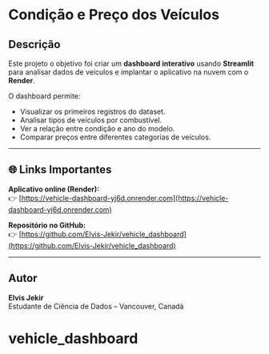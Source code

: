 # Condição e Preço dos Veículos

## Descrição
Este projeto o objetivo foi criar um **dashboard interativo** usando **Streamlit** para analisar dados de veículos e implantar o aplicativo na nuvem com o **Render**.

O dashboard permite:
- Visualizar os primeiros registros do dataset.
- Analisar tipos de veículos por combustível.
- Ver a relação entre condição e ano do modelo.
- Comparar preços entre diferentes categorias de veículos.

---

## 🌐 Links Importantes
**Aplicativo online (Render):**  
👉 [https://vehicle-dashboard-yj6d.onrender.com](https://vehicle-dashboard-yj6d.onrender.com)

**Repositório no GitHub:**  
👉 [https://github.com/Elvis-Jekir/vehicle_dashboard](https://github.com/Elvis-Jekir/vehicle_dashboard)

---

## Autor
**Elvis Jekir**  
Estudante de Ciência de Dados – Vancouver, Canadá
# vehicle_dashboard
